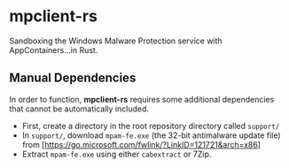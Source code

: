 # mpclient-rs
Sandboxing the Windows Malware Protection service with AppContainers...in Rust.

## Manual Dependencies
In order to function, **mpclient-rs** requires some additional dependencies that cannot be automatically included. 

 * First, create a directory in the root repository directory called `support/`
 * In `support/`, download `mpam-fe.exe` (the 32-bit antimalware update file) from [https://go.microsoft.com/fwlink/?LinkID=121721&arch=x86]
 * Extract `mpam-fe.exe` using either `cabextract` or 7Zip.

